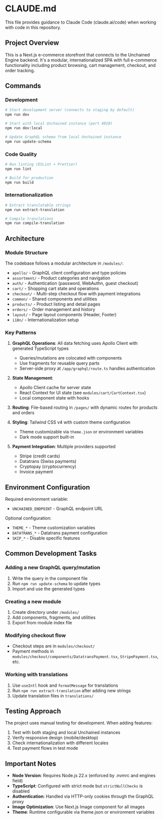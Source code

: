 # CLAUDE.md

This file provides guidance to Claude Code (claude.ai/code) when working with code in this repository.

## Project Overview

This is a Next.js e-commerce storefront that connects to the Unchained Engine backend. It's a modular, internationalized SPA with full e-commerce functionality including product browsing, cart management, checkout, and order tracking.

## Commands

### Development
```bash
# Start development server (connects to staging by default)
npm run dev

# Start with local Unchained instance (port 4010)
npm run dev:local

# Update GraphQL schema from local Unchained instance
npm run update-schema
```

### Code Quality
```bash
# Run linting (ESLint + Prettier)
npm run lint

# Build for production
npm run build
```

### Internationalization
```bash
# Extract translatable strings
npm run extract-translation

# Compile translations
npm run compile-translation
```

## Architecture

### Module Structure
The codebase follows a modular architecture in `/modules/`:
- `apollo/` - GraphQL client configuration and type policies
- `assortment/` - Product categories and navigation
- `auth/` - Authentication (password, WebAuthn, guest checkout)
- `cart/` - Shopping cart state and operations
- `checkout/` - Multi-step checkout flow with payment integrations
- `common/` - Shared components and utilities
- `products/` - Product listing and detail pages
- `orders/` - Order management and history
- `layout/` - Page layout components (Header, Footer)
- `i18n/` - Internationalization setup

### Key Patterns

1. **GraphQL Operations**: All data fetching uses Apollo Client with generated TypeScript types
   - Queries/mutations are colocated with components
   - Use fragments for reusable query parts
   - Server-side proxy at `/app/graphql/route.ts` handles authentication

2. **State Management**: 
   - Apollo Client cache for server state
   - React Context for UI state (see `modules/cart/CartContext.tsx`)
   - Local component state with hooks

3. **Routing**: File-based routing in `/pages/` with dynamic routes for products and orders

4. **Styling**: Tailwind CSS v4 with custom theme configuration
   - Theme customizable via `theme.json` or environment variables
   - Dark mode support built-in

5. **Payment Integration**: Multiple providers supported
   - Stripe (credit cards)
   - Datatrans (Swiss payments)
   - Cryptopay (cryptocurrency)
   - Invoice payment

## Environment Configuration

Required environment variable:
- `UNCHAINED_ENDPOINT` - GraphQL endpoint URL

Optional configuration:
- `THEME_*` - Theme customization variables
- `DATATRANS_*` - Datatrans payment configuration
- `SKIP_*` - Disable specific features

## Common Development Tasks

### Adding a new GraphQL query/mutation
1. Write the query in the component file
2. Run `npm run update-schema` to update types
3. Import and use the generated types

### Creating a new module
1. Create directory under `/modules/`
2. Add components, fragments, and utilities
3. Export from module index file

### Modifying checkout flow
- Checkout steps are in `modules/checkout/`
- Payment methods in `modules/checkout/components/DatatransPayment.tsx`, `StripePayment.tsx`, etc.

### Working with translations
1. Use `useIntl` hook and `formatMessage` for translations
2. Run `npm run extract-translation` after adding new strings
3. Update translation files in `translations/`

## Testing Approach

The project uses manual testing for development. When adding features:
1. Test with both staging and local Unchained instances
2. Verify responsive design (mobile/desktop)
3. Check internationalization with different locales
4. Test payment flows in test mode

## Important Notes

- **Node Version**: Requires Node.js 22.x (enforced by .nvmrc and engines field)
- **TypeScript**: Configured with strict mode but `strictNullChecks` is disabled
- **Authentication**: Handled via HTTP-only cookies through the GraphQL proxy
- **Image Optimization**: Use Next.js Image component for all images
- **Theme**: Runtime configurable via theme.json or environment variables